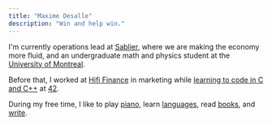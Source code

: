 ```yaml
---
title: "Maxime Desalle"
description: "Win and help win."
---
```


I'm currently operations lead at [Sablier](https://sablier.finance), where we are making the economy more fluid, and an undergraduate math and physics student at the [University of Montreal](https://umontreal.ca/en/).

Before that, I worked at [Hifi Finance](https://hifi.finance) in marketing while [learning to code in C and C++](https://github.com/maxdesalle) at [42](https://42.fr/en/homepage/).

During my free time, I like to play [piano](https://twitter.com/maxdesalle/status/1734174896404545798/video/1), learn [languages](https://twitter.com/maxdesalle/status/1657845827182665728), read [books](https://maxdesalle.com/resources/), and [write](https://maxdesalle.com/in-defense-of-growth-and-capitalism/).

